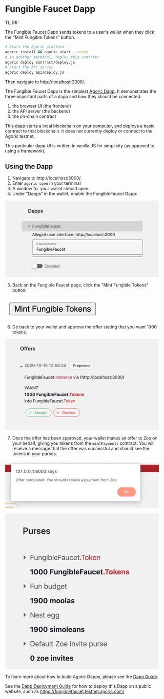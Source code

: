 # Fungible Faucet Dapp

TL;DR:

The Fungible Faucet Dapp sends tokens to a user's wallet when they
click the "Mint Fungible Tokens" button.

```sh
# Start the Agoric platform
agoric install && agoric start --reset
# In another terminal, deploy this contract
agoric deploy contract/deploy.js
# Start the API server
agoric deploy api/deploy.js
```
Then navigate to http://localhost:3000/.

The Fungible Faucet Dapp is the simplest [Agoric
Dapp](https://agoric.com/documentation/dapps/). It
demonstrates the three important parts of
a dapp and how they should be connected:
1. the browser UI (the frontend)
2. the API server (the backend)
3. the on-chain contract

This dapp starts a local
blockchain on your computer, and deploys a basic contract to that
blockchain. It does not currently deploy or connect to the Agoric testnet.

This particular dapp UI is written in vanilla JS for simplicity (as
opposed to using a framework).

## Using the Dapp

1. Navigate to http://localhost:3000/.
2. Enter `agoric open` in your terminal
3. A window for your wallet should open.
4. Under "Dapps" in the wallet, enable the FungibleFaucet Dapp:

![Enable Dapp](./readme-assets/enable-dapp.png)

5. Back on the Fungible Faucet page, click the "Mint Fungible Tokens" button.

![Mint Fungible Tokens](./readme-assets/mint-button.png)

6. Go back to your wallet and approve the offer stating that you want
   1000 tokens. 

![Mint Fungible Tokens](./readme-assets/approve-offer.png) 

7. Once the offer has been approved, your wallet makes an offer to Zoe
   on your behalf, giving you tokens from the `mintPayments` contract.
   You will receive a message that the offer was successful and should
   see the tokens in your purses.

![Offer Completed](./readme-assets/offer-completed.png) 

![Tokens Received](./readme-assets/tokens-received.png) 

To learn more about how to build Agoric Dapps, please see the [Dapp Guide](https://agoric.com/documentation/dapps/).

See the [Dapp Deployment Guide](https://github.com/Agoric/agoric-sdk/wiki/Dapp-Deployment-Guide) for how to deploy this Dapp on a public website, such as https://fungiblefaucet.testnet.agoric.com/
